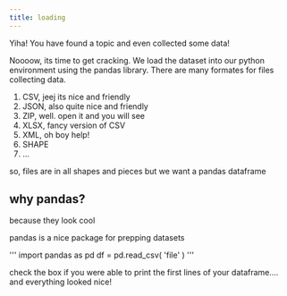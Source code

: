 ```yaml
---
title: loading
---
```


Yiha! You have found a topic and even collected some data!

Noooow, its time to get cracking. We load the dataset into our python environment using the pandas library.
There are many formates for files collecting data.

1. CSV, jeej its nice and friendly
2. JSON, also quite nice and friendly
3. ZIP, well. open it and you will see
4. XLSX, fancy version of CSV
5. XML, oh boy help!
6. SHAPE
7. ...

so, files are in all shapes and pieces but we want a pandas dataframe

## why pandas?
because they look cool

pandas is a nice package for prepping datasets

'''
import pandas as pd
df = pd.read_csv( 'file' ) 
'''

check the box if you were able to print the first lines of your dataframe.... and everything looked nice!
